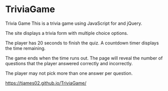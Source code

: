 # TriviaGame
Trivia Game
This is a trivia game using JavaScript for and jQuery.

The site displays a trivia form with multiple choice options.

The player has 20 seconds to finish the quiz. A countdown timer displays the time remaining.

The game ends when the time runs out. The page will reveal the number of questions that the player answered correctly and incorrectly.

The player may not pick more than one answer per question.

https://tjames02.github.io/TriviaGame/
